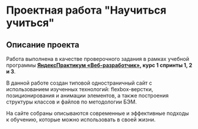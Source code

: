 # Проектная работа "Научиться учиться"

## Описание проекта
Работа выполнена в качестве проверочного задания в рамках учебной программы **[ЯндексПрактикум «Веб-разработчик»](https://practicum.yandex.ru/web/), курс 1 спринты 1, 2 и 3**.

В данной работе создан типовой одностраничный сайт с использованием изученных технологий: flexbox-верстки, позиционирования и анимации элементов, а также построения структуры классов и файлов по методологии БЭМ.

На сайте собраны описываются современные и эффективные подходы к обучению, которые можно использовать в своей жизни.

